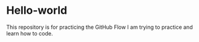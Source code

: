 # Hello-world
This repository is for practicing the GitHub Flow
I am trying to practice and learn how to code.
